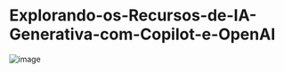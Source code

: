 # Explorando-os-Recursos-de-IA-Generativa-com-Copilot-e-OpenAI

![image](https://github.com/user-attachments/assets/429fb6ec-ec3d-4c65-92ef-3f4c9799a176)

